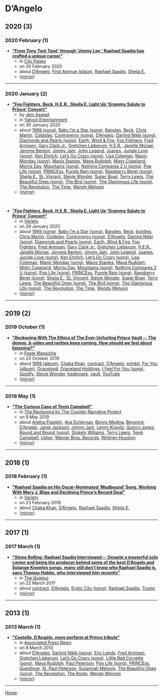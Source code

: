 # D’Angelo

## 2020 (3)

### 2020 February (1)

 - [**"From Tony Toni Toné’ through 'Jimmy Lee,' Raphael Saadiq has crafted a unique career"**](http://www.citypages.com/music/from-tony-toni-tone-through-jimmy-lee-raphael-saadiq-has-crafted-a-unique-career/568004321)
    - in [City Pages](../../publications/a-e/city-pages/index.md)
    - on 20 February 2020
    - about [D’Angelo](../../topics/d-angelo/index.md), [First Avenue (place)](../../topics/place/first-avenue/index.md), [Raphael Saadiq](../../topics/raphael-saadiq/index.md), [Sheila E.](../../topics/sheila-e/index.md)
    - ([mirror](https://web.archive.org/web/*/http://www.citypages.com/music/from-tony-toni-tone-through-jimmy-lee-raphael-saadiq-has-crafted-a-unique-career/568004321))

----

### 2020 January (2)

 - [**"Foo Fighters, Beck, H.E.R., Sheila E. Light Up ‘Grammy Salute to Prince’ Concert"**](https://www.yahoo.com/entertainment/foo-fighters-beck-h-e-233930375.html)
    - by [Jem Aswad](../../authors/jem-aswad/index.md)
    - in [Yahoo! Entertainment](../../publications/u-z/yahoo-entertainment/index.md)
    - on 30 January 2020
    - about [1999 (song)](../../topics/song/1999/index.md), [Baby I’m a Star (song)](../../topics/song/baby-i-m-a-star/index.md), [Bangles](../../topics/bangles/index.md), [Beck](../../topics/beck/index.md), [Chris Martin](../../topics/chris-martin/index.md), [Coldplay](../../topics/coldplay/index.md), [Controversy (song)](../../topics/song/controversy/index.md), [D’Angelo](../../topics/d-angelo/index.md), [Darling Nikki (song)](../../topics/song/darling-nikki/index.md), [Diamonds and Pearls (song)](../../topics/song/diamonds-and-pearls/index.md), [Earth, Wind & Fire](../../topics/earth-wind-fire/index.md), [Foo Fighters](../../topics/foo-fighters/index.md), [Fred Armisen](../../topics/fred-armisen/index.md), [Gary Clark Jr.](../../topics/gary-clark-jr/index.md), [Gretchen Lieberum](../../topics/gretchen-lieberum/index.md), [H.E.R.](../../topics/h-e-r/index.md), [Janelle Monae](../../topics/janelle-monae/index.md), [Jerome Benton](../../topics/jerome-benton/index.md), [Jimmy Jam](../../topics/jimmy-jam/index.md), [John Legend](../../topics/john-legend/index.md), [Juanes](../../topics/juanes/index.md), [Jungle Love (song)](../../topics/song/jungle-love/index.md), [Ken Ehrlich](../../topics/ken-ehrlich/index.md), [Let’s Go Crazy (song)](../../topics/song/let-s-go-crazy/index.md), [Lisa Coleman](../../topics/lisa-coleman/index.md), [Manic Monday (song)](../../topics/song/manic-monday/index.md), [Mavis Staples](../../topics/mavis-staples/index.md), [Maya Rudolph](../../topics/maya-rudolph/index.md), [Misty Copeland](../../topics/misty-copeland/index.md), [Morris Day](../../topics/morris-day/index.md), [Mountains (song)](../../topics/song/mountains/index.md), [Nothing Compares 2 U (song)](../../topics/song/nothing-compares-2-u/index.md), [Pop Life (song)](../../topics/song/pop-life/index.md), [PRINCEss](../../topics/princess/index.md), [Purple Rain (song)](../../topics/song/purple-rain/index.md), [Raspberry Beret (song)](../../topics/song/raspberry-beret/index.md), [Sheila E.](../../topics/sheila-e/index.md), [St. Vincent](../../topics/st-vincent/index.md), [Stevie Wonder](../../topics/stevie-wonder/index.md), [Super Bowl](../../topics/super-bowl/index.md), [Terry Lewis](../../topics/terry-lewis/index.md), [The Beautiful Ones (song)](../../topics/song/the-beautiful-ones/index.md), [The Bird (song)](../../topics/song/the-bird/index.md), [The Glamorous Life (song)](../../topics/song/the-glamorous-life/index.md), [The Revolution](../../topics/the-revolution/index.md), [The Time](../../topics/the-time/index.md), [Wendy Melvoin](../../topics/wendy-melvoin/index.md)
    - ([mirror](https://web.archive.org/web/*/https://www.yahoo.com/entertainment/foo-fighters-beck-h-e-233930375.html))

<br />

 - [**"Foo Fighters, Beck, H.E.R., Sheila E. Light Up ‘Grammy Salute to Prince’ Concert"**](https://variety.com/2020/music/news/prince-tribute-concert-foo-fighters-her-beck-1203485036/)
    - in [Variety](../../publications/u-z/variety/index.md)
    - on 29 January 2020
    - about [1999 (song)](../../topics/song/1999/index.md), [Baby I’m a Star (song)](../../topics/song/baby-i-m-a-star/index.md), [Bangles](../../topics/bangles/index.md), [Beck](../../topics/beck/index.md), [bootleg](../../topics/bootleg/index.md), [Chris Martin](../../topics/chris-martin/index.md), [Coldplay](../../topics/coldplay/index.md), [Controversy (song)](../../topics/song/controversy/index.md), [D’Angelo](../../topics/d-angelo/index.md), [Darling Nikki (song)](../../topics/song/darling-nikki/index.md), [Diamonds and Pearls (song)](../../topics/song/diamonds-and-pearls/index.md), [Earth, Wind & Fire](../../topics/earth-wind-fire/index.md), [Foo Fighters](../../topics/foo-fighters/index.md), [Fred Armisen](../../topics/fred-armisen/index.md), [Gary Clark Jr.](../../topics/gary-clark-jr/index.md), [Gretchen Lieberum](../../topics/gretchen-lieberum/index.md), [H.E.R.](../../topics/h-e-r/index.md), [Janelle Monae](../../topics/janelle-monae/index.md), [Jerome Benton](../../topics/jerome-benton/index.md), [Jimmy Jam](../../topics/jimmy-jam/index.md), [John Legend](../../topics/john-legend/index.md), [Juanes](../../topics/juanes/index.md), [Jungle Love (song)](../../topics/song/jungle-love/index.md), [Ken Ehrlich](../../topics/ken-ehrlich/index.md), [Let’s Go Crazy (song)](../../topics/song/let-s-go-crazy/index.md), [Lisa Coleman](../../topics/lisa-coleman/index.md), [Manic Monday (song)](../../topics/song/manic-monday/index.md), [Mavis Staples](../../topics/mavis-staples/index.md), [Maya Rudolph](../../topics/maya-rudolph/index.md), [Misty Copeland](../../topics/misty-copeland/index.md), [Morris Day](../../topics/morris-day/index.md), [Mountains (song)](../../topics/song/mountains/index.md), [Nothing Compares 2 U (song)](../../topics/song/nothing-compares-2-u/index.md), [Pop Life (song)](../../topics/song/pop-life/index.md), [PRINCEss](../../topics/princess/index.md), [Purple Rain (song)](../../topics/song/purple-rain/index.md), [Raspberry Beret (song)](../../topics/song/raspberry-beret/index.md), [Sheila E.](../../topics/sheila-e/index.md), [St. Vincent](../../topics/st-vincent/index.md), [Stevie Wonder](../../topics/stevie-wonder/index.md), [Super Bowl](../../topics/super-bowl/index.md), [Terry Lewis](../../topics/terry-lewis/index.md), [The Beautiful Ones (song)](../../topics/song/the-beautiful-ones/index.md), [The Bird (song)](../../topics/song/the-bird/index.md), [The Glamorous Life (song)](../../topics/song/the-glamorous-life/index.md), [The Revolution](../../topics/the-revolution/index.md), [The Time](../../topics/the-time/index.md), [Wendy Melvoin](../../topics/wendy-melvoin/index.md)
    - ([mirror](https://web.archive.org/web/*/https://variety.com/2020/music/news/prince-tribute-concert-foo-fighters-her-beck-1203485036/))

----

## 2019 (2)

### 2019 October (1)

 - [**"Reckoning With The Ethics of The Ever-Unfurling Prince Vault -- The demos, b-sides and rarities keep coming. How should we feel about listening?"**](https://www.pastemagazine.com/articles/2019/10/prince-estate-ethics.html)
    - in [Paste Magazine](../../publications/p-t/paste-magazine/index.md)
    - on 23 October 2019
    - about [1999 (album)](../../topics/album/1999/index.md), [Chaka Khan](../../topics/chaka-khan/index.md), [contract](../../topics/contract/index.md), [D’Angelo](../../topics/d-angelo/index.md), [exhibit](../../topics/exhibit/index.md), [For You (album)](../../topics/album/for-you/index.md), [Graceland](../../topics/graceland/index.md), [Graceland Holdings](../../topics/graceland-holdings/index.md), [I Feel For You (song)](../../topics/song/i-feel-for-you/index.md), [Spotify](../../topics/spotify/index.md), [Stevie Wonder](../../topics/stevie-wonder/index.md), [trademark](../../topics/trademark/index.md), [vault](../../topics/vault/index.md), [YouTube](../../topics/youtube/index.md)
    - ([mirror](https://web.archive.org/web/*/https://www.pastemagazine.com/articles/2019/10/prince-estate-ethics.html))

----

### 2019 May (1)

 - [**"The Curious Case of Tevin Campbell"**](https://www.thereckoningmag.com/the-reckoning-blog/the-curious-case-of-tevin-campbell)
    - in [The Reckoning by The Counter Narrative Project](../../publications/p-t/the-reckoning-by-the-counter-narrative-project/index.md)
    - on 9 May 2019
    - about [Aretha Franklin](../../topics/aretha-franklin/index.md), [Ava DuVernay](../../topics/ava-duvernay/index.md), [Benny Medina](../../topics/benny-medina/index.md), [Beyoncé](../../topics/beyonc/index.md), [D’Angelo](../../topics/d-angelo/index.md), [Janet Jackson](../../topics/janet-jackson/index.md), [Jimmy Jam](../../topics/jimmy-jam/index.md), [Lenny Kravitz](../../topics/lenny-kravitz/index.md), [Quincy Jones](../../topics/quincy-jones/index.md), [Round and Round (song)](../../topics/song/round-and-round/index.md), [Stokely Williams](../../topics/stokely-williams/index.md), [Terry Lewis](../../topics/terry-lewis/index.md), [Tevin Campbell](../../topics/tevin-campbell/index.md), [Usher](../../topics/usher/index.md), [Warner Bros. Records](../../topics/warner-bros-records/index.md), [Whitney Houston](../../topics/whitney-houston/index.md)
    - ([mirror](https://web.archive.org/web/*/https://www.thereckoningmag.com/the-reckoning-blog/the-curious-case-of-tevin-campbell))

----

## 2018 (1)

### 2018 February (1)

 - [**"Raphael Saadiq on His Oscar-Nominated ‘Mudbound’ Song, Working With Mary J. Blige and Declining Prince’s Record Deal"**](https://variety.com/2018/film/news/raphael-saadiq-on-his-oscar-nominated-mudbound-song-working-with-mary-j-blige-and-declining-princes-record-deal-1202708352/)
    - in [Variety](../../publications/u-z/variety/index.md)
    - on 23 February 2018
    - about [Chaka Khan](../../topics/chaka-khan/index.md), [D’Angelo](../../topics/d-angelo/index.md), [Raphael Saadiq](../../topics/raphael-saadiq/index.md), [Sheila E.](../../topics/sheila-e/index.md)
    - ([mirror](https://web.archive.org/web/*/https://variety.com/2018/film/news/raphael-saadiq-on-his-oscar-nominated-mudbound-song-working-with-mary-j-blige-and-declining-princes-record-deal-1202708352/))

----

## 2017 (1)

### 2017 March (1)

 - [**"Stone Rolling: Raphael Saadiq Interviewed -- Despite a masterful solo career and being the producer behind some of the best D’Angelo and Solange Knowles songs, many still don’t know who Raphael Saadiq is, says Thomas Hobbs, who interviewed him recently"**](https://thequietus.com/articles/22052-raphael-saadiq-interview-solange-prince)
    - in [The Quietus](../../publications/p-t/the-quietus/index.md)
    - on 22 March 2017
    - about [contract](../../topics/contract/index.md), [D’Angelo](../../topics/d-angelo/index.md), [Erotic City (song)](../../topics/song/erotic-city/index.md), [Raphael Saadiq](../../topics/raphael-saadiq/index.md), [Trump](../../topics/trump/index.md)
    - ([mirror](https://web.archive.org/web/*/https://thequietus.com/articles/22052-raphael-saadiq-interview-solange-prince))

----

## 2013 (1)

### 2013 March (1)

 - [**"Costello, D’Angelo, more perform at Prince tribute"**](https://apnews.com/f78be2e8ad1b4b7ebeb0c45b96f32081)
    - in [Associated Press News](../../publications/a-e/associated-press-news/index.md)
    - on 8 March 2013
    - about [D’Angelo](../../topics/d-angelo/index.md), [Darling Nikki (song)](../../topics/song/darling-nikki/index.md), [Eric Leeds](../../topics/eric-leeds/index.md), [Fred Armisen](../../topics/fred-armisen/index.md), [Gretchen Lieberum](../../topics/gretchen-lieberum/index.md), [Let’s Go Crazy (song)](../../topics/song/let-s-go-crazy/index.md), [Little Red Corvette (song)](../../topics/song/little-red-corvette/index.md), [Maya Rudolph](../../topics/maya-rudolph/index.md), [Paul Peterson](../../topics/paul-peterson/index.md), [Pop Life (song)](../../topics/song/pop-life/index.md), [PRINCEss](../../topics/princess/index.md), [Questlove](../../topics/questlove/index.md), [St. Paul Peterson](../../topics/st-paul-peterson/index.md), [Susannah Melvoin](../../topics/susannah-melvoin/index.md), [The Beautiful Ones (song)](../../topics/song/the-beautiful-ones/index.md), [The Revolution](../../topics/the-revolution/index.md), [The Roots](../../topics/the-roots/index.md), [Wendy Melvoin](../../topics/wendy-melvoin/index.md)
    - ([mirror](https://web.archive.org/web/*/https://apnews.com/f78be2e8ad1b4b7ebeb0c45b96f32081))

----

[Home](../index.md)
